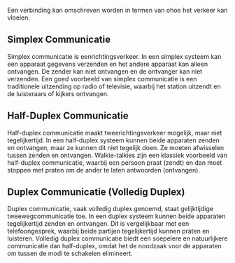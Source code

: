Een verbinding kan omschreven worden in termen van ohoe het verkeer kan vloeien.

## Simplex Communicatie

Simplex communicatie is eenrichtingsverkeer. In een simplex systeem kan een apparaat gegevens verzenden en het andere apparaat kan alleen ontvangen. De zender kan niet ontvangen en de ontvanger kan niet verzenden. Een goed voorbeeld van simplex communicatie is een traditionele uitzending op radio of televisie, waarbij het station uitzendt en de luisteraars of kijkers ontvangen.

## Half-Duplex Communicatie

Half-duplex communicatie maakt tweerichtingsverkeer mogelijk, maar niet tegelijkertijd. In een half-duplex systeem kunnen beide apparaten zenden en ontvangen, maar ze kunnen dit niet tegelijk doen. Ze moeten afwisselen tussen zenden en ontvangen. Walkie-talkies zijn een klassiek voorbeeld van half-duplex communicatie, waarbij een persoon praat (zendt) en dan moet stoppen met praten om de ander te laten antwoorden (ontvangen).

## Duplex Communicatie (Volledig Duplex)

Duplex communicatie, vaak volledig duplex genoemd, staat gelijktijdige tweewegcommunicatie toe. In een duplex systeem kunnen beide apparaten tegelijkertijd zenden en ontvangen. Dit is vergelijkbaar met een telefoongesprek, waarbij beide partijen tegelijkertijd kunnen praten en luisteren. Volledig duplex communicatie biedt een soepelere en natuurlijkere communicatie dan half-duplex, omdat het de noodzaak voor de apparaten om tussen de modi te schakelen elimineert.
